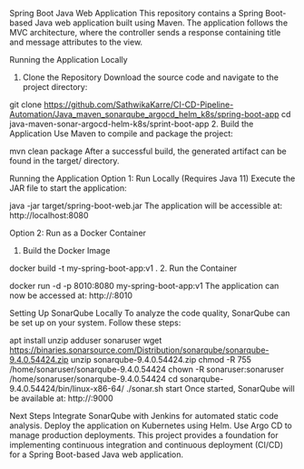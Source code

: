 Spring Boot Java Web Application
This repository contains a Spring Boot-based Java web application built using Maven. The application follows the MVC architecture, where the controller sends a response containing title and message attributes to the view.

Running the Application Locally
1. Clone the Repository
Download the source code and navigate to the project directory:

git clone https://github.com/SathwikaKarre/CI-CD-Pipeline-Automation/Java_maven_sonarqube_argocd_helm_k8s/spring-boot-app
cd java-maven-sonar-argocd-helm-k8s/sprint-boot-app
2. Build the Application
Use Maven to compile and package the project:

mvn clean package
After a successful build, the generated artifact can be found in the target/ directory.

Running the Application
Option 1: Run Locally (Requires Java 11)
Execute the JAR file to start the application:

java -jar target/spring-boot-web.jar
The application will be accessible at:
http://localhost:8080

Option 2: Run as a Docker Container
1. Build the Docker Image

docker build -t my-spring-boot-app:v1 .
2. Run the Container

docker run -d -p 8010:8080 my-spring-boot-app:v1
The application can now be accessed at:
http://<your-ip>:8010

Setting Up SonarQube Locally
To analyze the code quality, SonarQube can be set up on your system. Follow these steps:

apt install unzip
adduser sonaruser
wget https://binaries.sonarsource.com/Distribution/sonarqube/sonarqube-9.4.0.54424.zip
unzip sonarqube-9.4.0.54424.zip
chmod -R 755 /home/sonaruser/sonarqube-9.4.0.54424
chown -R sonaruser:sonaruser /home/sonaruser/sonarqube-9.4.0.54424
cd sonarqube-9.4.0.54424/bin/linux-x86-64/
./sonar.sh start
Once started, SonarQube will be available at:
http://<your-ip>:9000

Next Steps
Integrate SonarQube with Jenkins for automated static code analysis.
Deploy the application on Kubernetes using Helm.
Use Argo CD to manage production deployments.
This project provides a foundation for implementing continuous integration and continuous deployment (CI/CD) for a Spring Boot-based Java web application.













